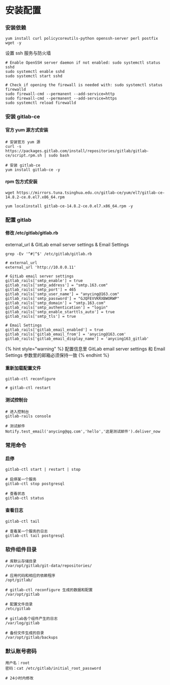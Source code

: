 # 安装配置

### 安装依赖

```
yum install curl policycoreutils-python openssh-server perl postfix wget -y
```

设置 ssh 服务与防火墙

```shell
# Enable OpenSSH server daemon if not enabled: sudo systemctl status sshd
sudo systemctl enable sshd
sudo systemctl start sshd

# Check if opening the firewall is needed with: sudo systemctl status firewalld
sudo firewall-cmd --permanent --add-service=http
sudo firewall-cmd --permanent --add-service=https
sudo systemctl reload firewalld
```

### 安装 gitlab-ce

#### 官方 yum 源方式安装

```
# 安装官方 yum 源
curl -s https://packages.gitlab.com/install/repositories/gitlab/gitlab-ce/script.rpm.sh | sudo bash

# 安装 gitlab-ce
yum install gitlab-ce -y
```

#### rpm 包方式安装

```
wget https://mirrors.tuna.tsinghua.edu.cn/gitlab-ce/yum/el7/gitlab-ce-14.8.2-ce.0.el7.x86_64.rpm

yum localinstall gitlab-ce-14.8.2-ce.0.el7.x86_64.rpm -y
```

### 配置 gitlab

#### 修改 /etc/gitlab/gitlab.rb

external\_url & GitLab email server settings & Email Settings

```
grep -Ev '^#|^$' /etc/gitlab/gitlab.rb

# external_url
external_url 'http://10.0.0.11'

# GitLab email server settings
gitlab_rails['smtp_enable'] = true
gitlab_rails['smtp_address'] = "smtp.163.com"
gitlab_rails['smtp_port'] = 465
gitlab_rails['smtp_user_name'] = "anycing@163.com"
gitlab_rails['smtp_password'] = "GJQFEVVKRXBWORWP"
gitlab_rails['smtp_domain'] = "smtp.163.com"
gitlab_rails['smtp_authentication'] = "login"
gitlab_rails['smtp_enable_starttls_auto'] = true
gitlab_rails['smtp_tls'] = true

# Email Settings
gitlab_rails['gitlab_email_enabled'] = true
gitlab_rails['gitlab_email_from'] = 'anycing@163.com'
gitlab_rails['gitlab_email_display_name'] = 'anycing163_gitlab'
```

{% hint style="warning" %}
配置信息里 GitLab email server settings 和 Email Settings 参数里的邮箱必须保持一致
{% endhint %}

#### 重新加载配置文件

```
gitlab-ctl reconfigure

# gitlab-ctl restart
```

#### 测试控制台

```
# 进入控制台
gitlab-rails console

# 测试邮件
Notify.test_email('anycing@qq.com','hello','这是测试邮件').deliver_now
```

### 常用命令

#### 启停

```
gitlab-ctl start | restart | stop

# 启停某一个服务
gitlab-ctl stop postgresql

# 查看状态
gitlab-ctl status
```

#### 查看日志

```
gitlab-ctl tail

# 查看某一个服务的日志
gitlab-ctl tail postgresql
```

### 软件组件目录

```shell
# 库默认存储目录
/var/opt/gitlab/git-data/repositories/

# 应用代码和相应的依赖程序
/opt/gitlab/

# gitlab-ctl reconfigure 生成的数据和配置
/var/opt/gitlab

# 配置文件目录
/etc/gitlab

# gitlab各个组件产生的日志
/var/log/gitlab

# 备份文件生成的目录
/var/opt/gitlab/backups
```

### 默认账号密码

```
用户名：root
密码：cat /etc/gitlab/initial_root_password

# 24小时内修改
```
